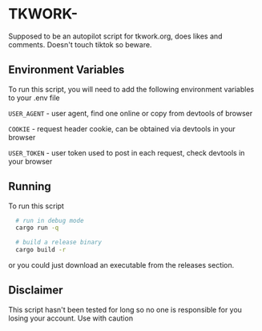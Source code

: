 
# TKWORK-

Supposed to be an autopilot script for tkwork.org, does likes and comments. Doesn't touch tiktok so beware.


## Environment Variables

To run this script, you will need to add the following environment variables to your .env file

`USER_AGENT` - user agent, find one online or copy from devtools of browser

`COOKIE` - request header cookie, can be obtained via devtools in your browser

`USER_TOKEN` - user token used to post in each request, check devtools in your browser


## Running

To run this script

```bash
  # run in debug mode
  cargo run -q
```

```bash
  # build a release binary
  cargo build -r
```

or you could just download an executable from the releases section.

## Disclaimer

This script hasn't been tested for long so no one is responsible for you losing your account. Use with caution
